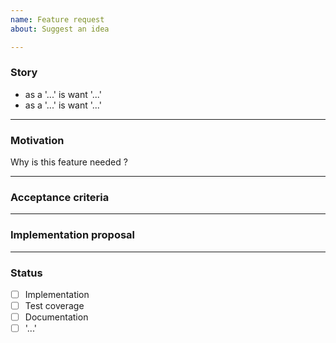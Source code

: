 ```yaml
---
name: Feature request
about: Suggest an idea

---
```


### Story
- as a '...' is want '...'
- as a '...' is want '...'

---
### Motivation
Why is this feature needed ?

---
### Acceptance criteria

---
### Implementation proposal

---
### Status

- [ ] Implementation
- [ ] Test coverage
- [ ] Documentation
- [ ] '...'
